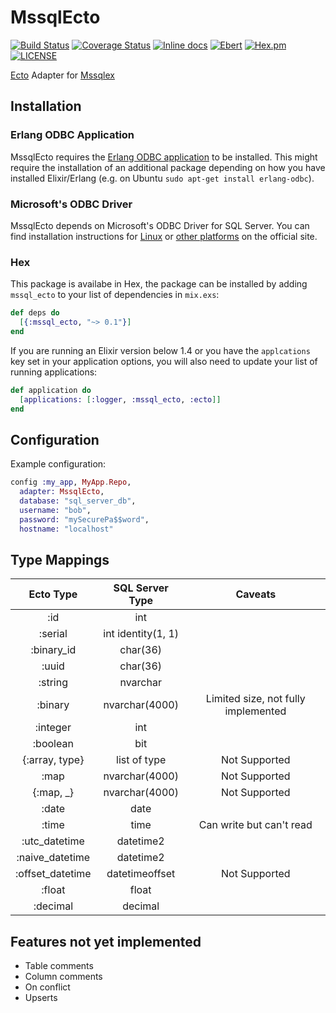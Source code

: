 # MssqlEcto

[![Build Status](https://travis-ci.org/findmypast-oss/mssql_ecto.svg?branch=master)](https://travis-ci.org/findmypast-oss/mssql_ecto)
[![Coverage Status](https://coveralls.io/repos/github/findmypast-oss/mssql_ecto/badge.svg)](https://coveralls.io/github/findmypast-oss/mssql_ecto)
[![Inline docs](http://inch-ci.org/github/findmypast-oss/mssql_ecto.svg?branch=master)](http://inch-ci.org/github/findmypast-oss/mssql_ecto)
[![Ebert](https://ebertapp.io/github/findmypast-oss/mssql_ecto.svg)](https://ebertapp.io/github/findmypast-oss/mssql_ecto)
[![Hex.pm](https://img.shields.io/hexpm/v/mssql_ecto.svg)](https://hex.pm/packages/mssql_ecto)
[![LICENSE](https://img.shields.io/hexpm/l/mssql_ecto.svg)](https://github.com/findmypast-oss/mssql_ecto/blob/master/LICENSE)

[Ecto](https://github.com/elixir-ecto/ecto) Adapter for [Mssqlex](https://github.com/findmypast-oss/mssqlex)

## Installation

### Erlang ODBC Application

MssqlEcto requires the [Erlang ODBC application](http://erlang.org/doc/man/odbc.html) to be installed. This might require the installation of an additional package depending on how you have installed Elixir/Erlang (e.g. on Ubuntu `sudo apt-get install erlang-odbc`).

### Microsoft's ODBC Driver

MssqlEcto depends on Microsoft's ODBC Driver for SQL Server. You can find installation instructions for [Linux](https://docs.microsoft.com/en-us/sql/connect/odbc/linux/installing-the-microsoft-odbc-driver-for-sql-server-on-linux) or [other platforms](https://docs.microsoft.com/en-us/sql/connect/odbc/microsoft-odbc-driver-for-sql-server) on the official site.

### Hex

This package is availabe in Hex, the package can be installed by adding `mssql_ecto` to your list of dependencies in `mix.exs`:

```elixir
def deps do
  [{:mssql_ecto, "~> 0.1"}]
end
```

If you are running an Elixir version below 1.4 or you have the `applcations` key set in your application options, you will also need to update your list of running applications:

```elixir
def application do
  [applications: [:logger, :mssql_ecto, :ecto]]
end
```

## Configuration

Example configuration:

```elixir
config :my_app, MyApp.Repo,
  adapter: MssqlEcto,
  database: "sql_server_db",
  username: "bob",
  password: "mySecurePa$$word",
  hostname: "localhost"
```

## Type Mappings

| Ecto Type        | SQL Server Type    | Caveats                             |
|:----------------:|:------------------:|:-----------------------------------:|
| :id              | int                |                                     |
| :serial          | int identity(1, 1) |                                     |
| :binary_id       | char(36)           |                                     |
| :uuid            | char(36)           |                                     |
| :string          | nvarchar           |                                     |
| :binary          | nvarchar(4000)     | Limited size, not fully implemented |
| :integer         | int                |                                     |
| :boolean         | bit                |                                     |
| {:array, type}   | list of type       | Not Supported                       |
| :map             | nvarchar(4000)     | Not Supported                       |
| {:map, _}        | nvarchar(4000)     | Not Supported                       |
| :date            | date               |                                     |
| :time            | time               | Can write but can't read            |
| :utc_datetime    | datetime2          |                                     |
| :naive_datetime  | datetime2          |                                     |
| :offset_datetime | datetimeoffset     | Not Supported                       |
| :float           | float              |                                     |
| :decimal         | decimal            |                                     |

## Features not yet implemented

* Table comments
* Column comments
* On conflict
* Upserts
